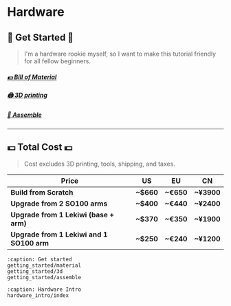# Hardware

## 🚀 Get Started 🚀

> I'm a hardware rookie myself, so I want to make this tutorial friendly for all fellow beginners.

##### [💵 Bill of Material](getting_started/material)

##### [🖨️ 3D printing](getting_started/3d)

##### [🔨 Assemble](getting_started/assemble)

---

## 💵 Total Cost 💵

> Cost excludes 3D printing, tools, shipping, and taxes.
> 

| Price | US | EU | CN |
| --- | --- | --- | --- |
| **Build from Scratch** | **~$660** | **~€650** | **~¥3900** |
| **Upgrade from 2 SO100 arms** | **~$400** | **~€440** | **~¥2400** |
| **Upgrade from 1 Lekiwi (base + arm)** | **~$370** | **~€350** | **~¥1900** |
| **Upgrade from 1 Lekiwi and 1 SO100 arm** | **~$250** | **~€240** | **~¥1200** |


```{toctree}
:caption: Get started
getting_started/material
getting_started/3d
getting_started/assemble
```

```{toctree}
:caption: Hardware Intro
hardware_intro/index
```

<!-- 
```{toctree}
:maxdepth: 3
:caption: Resources

demos/index
tutorials/index
concepts/index
datasets/index
data_collection/index
reinforcement_learning/index
learning_from_demos/index
vision_language_action_models/index
wrappers/index
```

```{toctree}
:maxdepth: 2
:caption: Additional Resources

additional_resources/performance_benchmarking
additional_resources/citation
reference/index.rst
``` -->
